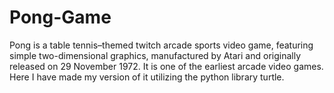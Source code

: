 # Pong-Game
Pong is a table tennis–themed twitch arcade sports video game, featuring simple two-dimensional graphics, manufactured by Atari and originally released on 29 November 1972. It is one of the earliest arcade video games. Here I have made my version of it utilizing the python library  turtle. 
